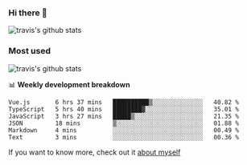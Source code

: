 ### Hi there 👋

<!--
**HondryTravis/HondryTravis** is a ✨ _special_ ✨ repository because its `README.md` (this file) appears on your GitHub profile.

Here are some ideas to get you started:

- 🔭 I’m currently working on ...
- 🌱 I’m currently learning ...
- 👯 I’m looking to collaborate on ...
- 🤔 I’m looking for help with ...
- 💬 Ask me about ...
- 📫 How to reach me: ...
- 😄 Pronouns: ...
- ⚡ Fun fact: ...
-->

![travis's github stats](https://github-readme-stats.vercel.app/api?username=HondryTravis&hide=stars)
### Most used
![travis's github stats](https://github-readme-stats.anuraghazra1.vercel.app/api/top-langs/?username=HondryTravis&layout=compact&hide_title=true)

📊 **Weekly development breakdown**

<!--START_SECTION:waka-->

```text
Vue.js       6 hrs 37 mins   ██████████▒░░░░░░░░░░░░░░   40.82 %
TypeScript   5 hrs 40 mins   ████████▓░░░░░░░░░░░░░░░░   35.01 %
JavaScript   3 hrs 27 mins   █████▒░░░░░░░░░░░░░░░░░░░   21.35 %
JSON         18 mins         ▒░░░░░░░░░░░░░░░░░░░░░░░░   01.88 %
Markdown     4 mins          ░░░░░░░░░░░░░░░░░░░░░░░░░   00.49 %
Text         3 mins          ░░░░░░░░░░░░░░░░░░░░░░░░░   00.36 %
```

<!--END_SECTION:waka-->

If you want to know more, check out it [about myself](https://hondrytravis.github.io/)
